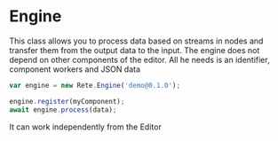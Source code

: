 # Engine

This class allows you to process data based on streams in nodes and transfer them from the output data to the input. The engine does not depend on other components of the editor. All he needs is an identifier, component workers and JSON data

```typescript
var engine = new Rete.Engine('demo@0.1.0');

engine.register(myComponent);
await engine.process(data);
```

It can work independently from the Editor


